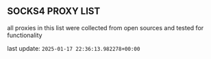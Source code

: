 ## SOCKS4 PROXY LIST

all proxies in this list were collected from open sources and tested for functionality

last update: `2025-01-17 22:36:13.982278+00:00`